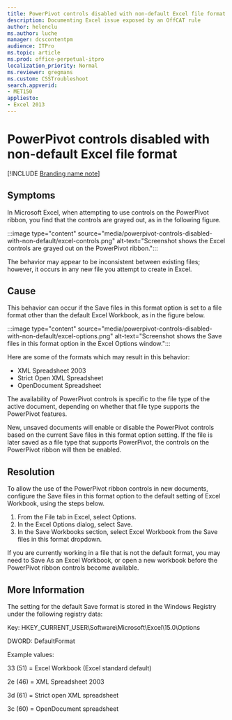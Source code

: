```yaml
---
title: PowerPivot controls disabled with non-default Excel file format
description: Documenting Excel issue exposed by an OffCAT rule
author: helenclu
ms.author: luche
manager: dcscontentpm
audience: ITPro 
ms.topic: article 
ms.prod: office-perpetual-itpro
localization_priority: Normal
ms.reviewer: gregmans
ms.custom: CSSTroubleshoot
search.appverid: 
- MET150
appliesto:
- Excel 2013
---
```


# PowerPivot controls disabled with non-default Excel file format

[!INCLUDE [Branding name note](../../../includes/branding-name-note.md)]

##  Symptoms

In Microsoft Excel, when attempting to use controls on the PowerPivot ribbon, you find that the controls are grayed out, as in the following figure.

:::image type="content" source="media/powerpivot-controls-disabled-with-non-default/excel-controls.png" alt-text="Screenshot shows the Excel controls are grayed out on the PowerPivot ribbon.":::

The behavior may appear to be inconsistent between existing files; however, it occurs in any new file you attempt to create in Excel.

##  Cause

This behavior can occur if the Save files in this format option is set to a file format other than the default Excel Workbook, as in the figure below.

:::image type="content" source="media/powerpivot-controls-disabled-with-non-default/excel-options.png" alt-text="Screenshot shows the Save files in this format option in the Excel Options window.":::

Here are some of the formats which may result in this behavior:


- XML Spreadsheet 2003   
- Strict Open XML Spreadsheet   
- OpenDocument Spreadsheet   

The availability of PowerPivot controls is specific to the file type of the active document, depending on whether that file type supports the PowerPivot features.

New, unsaved documents will enable or disable the PowerPivot controls based on the current Save files in this format option setting. If the file is later saved as a file type that supports PowerPivot, the controls on the PowerPivot ribbon will then be enabled.

##  Resolution

To allow the use of the PowerPivot ribbon controls in new documents, configure the Save files in this format option to the default setting of Excel Workbook, using the steps below.


1. From the File tab in Excel, select Options.   
2. In the Excel Options dialog, select Save.   
3. In the Save Workbooks section, select Excel Workbook from the Save files in this format dropdown.   

If you are currently working in a file that is not the default format, you may need to Save As an Excel Workbook, or open a new workbook before the PowerPivot ribbon controls become available.

##  More Information

The setting for the default Save format is stored in the Windows Registry under the following registry data:

Key: HKEY_CURRENT_USER\Software\Microsoft\Excel\15.0\Options

DWORD: DefaultFormat

Example values:

33 (51) = Excel Workbook (Excel standard default)

2e (46) = XML Spreadsheet 2003

3d (61) = Strict open XML spreadsheet

3c (60) = OpenDocument spreadsheet